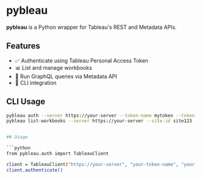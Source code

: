 # pybleau

**pybleau** is a Python wrapper for Tableau's REST and Metadata APIs.

## Features

- ✅ Authenticate using Tableau Personal Access Token
- 📊 List and manage workbooks
- 🧠 Run GraphQL queries via Metadata API
- 🔁 CLI integration

## CLI Usage

```bash
pybleau auth --server https://your-server --token-name mytoken --token-secret mysecret
pybleau list-workbooks --server https://your-server --site-id site123 --token <token>


## Usage

```python
from pybleau.auth import TableauClient

client = TableauClient("https://your-server", "your-token-name", "your-token-secret")
client.authenticate()
